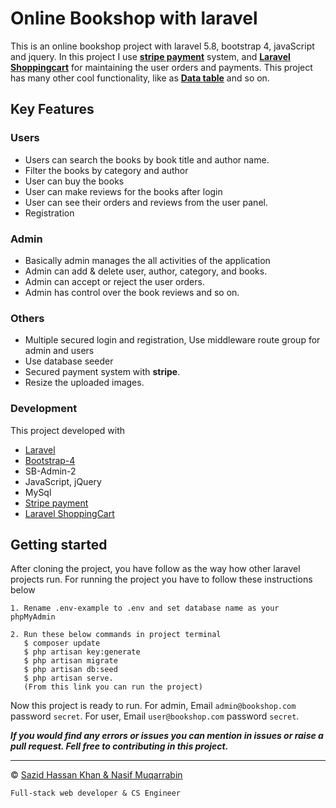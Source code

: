 # Online Bookshop with laravel

This is an online bookshop project with laravel 5.8, bootstrap 4, javaScript and jquery. In this project I use [**stripe payment**](https://stripe.com/) system, and [**Laravel Shoppingcart**](https://github.com/bumbummen99/LaravelShoppingcart) for maintaining the user orders and payments. This project has many other cool functionality, like as [**Data table**](https://datatables.net/) and so on.

## Key Features

### Users

-   Users can search the books by book title and author name.
-   Filter the books by category and author
-   User can buy the books
-   User can make reviews for the books after login
-   User can see their orders and reviews from the user panel.
-   Registration

### Admin

-   Basically admin manages the all activities of the application
-   Admin can add & delete user, author, category, and books.
-   Admin can accept or reject the user orders.
-   Admin has control over the book reviews and so on.

### Others

-   Multiple secured login and registration, Use middleware route group for admin and users
-   Use database seeder
-   Secured payment system with **stripe**.
-   Resize the uploaded images.

### Development

This project developed with

-   [Laravel](https://laravel.com/)
-   [Bootstrap-4](https://getbootstrap.com/docs/4.3/getting-started/introduction/)
-   SB-Admin-2
-   JavaScript, jQuery
-   MySql
-   [Stripe payment](https://stripe.com/)
-   [Laravel ShoppingCart](https://github.com/bumbummen99/LaravelShoppingcart)

## Getting started

After cloning the project, you have follow as the way how other laravel projects run.
For running the project you have to follow these instructions below

```TN
1. Rename .env-example to .env and set database name as your phpMyAdmin

2. Run these below commands in project terminal
   $ composer update
   $ php artisan key:generate
   $ php artisan migrate
   $ php artisan db:seed
   $ php artisan serve.
   (From this link you can run the project)
```

Now this project is ready to run. For admin, Email `admin@bookshop.com` password `secret`. For user, Email `user@bookshop.com` password `secret`.

**_If you would find any errors or issues you can mention in issues or raise a pull request. Fell free to contributing in this project._**

---

&copy; [Sazid Hassan Khan & Nasif Muqarrabin](http://tahmid-ni7.github.io/portfolio)

`Full-stack web developer & CS Engineer`
